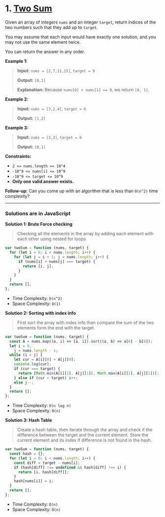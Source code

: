 # 1. [Two Sum](https://leetcode.com/problems/two-sum/description/)

Given an array of integers `nums` and an integer `target`, return indices of the two numbers such that they add up to `target`.

You may assume that each input would have exactly one solution, and you may not use the same element twice.

You can return the answer in any order.

**Example 1:**

> **Input:** `nums = [2,7,11,15]`, `target = 9`
>
> **Output:** `[0,1]`
>
> **Explanation:** Because `nums[0] + nums[1] == 9`, we return `[0, 1]`.

**Example 2:**

> **Input:** `nums = [3,2,4]`, `target = 6`
>
> **Output:** `[1,2]`

**Example 3:**

> **Input:** `nums = [3,3]`, `target = 6`
>
> **Output:** `[0,1]`

**Constraints:**

- `2 <= nums.length <= 10^4`
- `-10^9 <= nums[i] <= 10^9`
- `-10^9 <= target <= 10^9`
- **Only one valid answer exists.**

**Follow-up:** Can you come up with an algorithm that is less than `O(n^2)` time complexity?

---

### Solutions are in JavaScript

**Solution 1: Brute Force checking**

> Checking all the elements in the array by adding each element with each other using nested for loops.

```js
var twoSum = function (nums, target) {
  for (let i = 0; i < nums.length; i++) {
    for (let j = i + 1; j < nums.length; j++) {
      if (nums[i] + nums[j] === target) {
        return [i, j];
      }
    }
  }
  return [];
};
```

- Time Complexity: `O(n^2)`
- Space Complexity: `O(1)`

**Solution 2: Sorting with index info**

> First sort the array with index info then compare the sum of the two elements form the end with the target.

```js
var twoSum = function (nums, target) {
  const A = nums.map((a, i) => [a, i]).sort((a, b) => a[0] - b[0]);
  let i = 0,
    j = nums.length - 1;
  while (i < j) {
    let cur = A[i][0] + A[j][0];
    console.log(cur);
    if (cur === target) {
      return [Math.min(A[i][1], A[j][1]), Math.max(A[i][1], A[j][1])];
    } else if (cur < target) i++;
    else j--;
  }
  return [];
};
```

- Time Complexity: `O(n log n)`
- Space Complexity: `O(n)`

**Solution 3: Hash Table**

> Create a hash table, then iterate through the array and check if the difference between the target and the current element. Store the current element and its index if difference is not found in the hash.

```js
var twoSum = function (nums, target) {
  const hash = {};
  for (let i = 0; i < nums.length; i++) {
    const diff = target - nums[i];
    if (hash[diff] !== undefined && hash[diff] !== i) {
      return [i, hash[diff]];
    }
    hash[nums[i]] = i;
  }
  return [];
};
```

- Time Complexity: `O(n)`
- Space Complexity: `O(n)`
